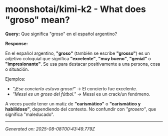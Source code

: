 # moonshotai/kimi-k2 - What does "groso" mean?

**Query:** Que significa "groso" en el español argentino?



**Response:**

En el español argentino, **"groso"** (también se escribe **"grosso"**) es un adjetivo coloquial que significa **"excelente"**, **"muy bueno"**, **"genial"** o **"impresionante"**. Se usa para destacar positivamente a una persona, cosa o situación.

Ejemplos:
- *"¡Ese concierto estuvo groso!"* → El concierto fue excelente.  
- *"Messi es un groso del fútbol."* → Messi es un crack/un fenómeno.  

A veces puede tener un matiz de **"carismático"** o **"carismático y habilidoso"**, dependiendo del contexto. No confundir con *"grosero"*, que significa "maleducado".

---
*Generated on: 2025-08-08T00:43:49.779Z*

